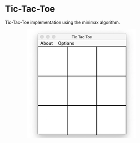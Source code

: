 # Tic-Tac-Toe

Tic-Tac-Toe implementation using the minimax algorithm.



<p align="center">
    <img width="360" height="360" src="images/tictactoe.gif">
</p>

